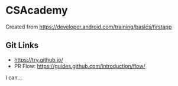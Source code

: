 # CSAcademy

Created from https://developer.android.com/training/basics/firstapp

## Git Links
- https://try.github.io/
- PR Flow: https://guides.github.com/introduction/flow/


I can... 
